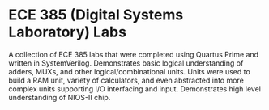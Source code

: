 # ECE 385 (Digital Systems Laboratory) Labs

A collection of ECE 385 labs that were completed using Quartus Prime and written in SystemVerilog.  Demonstrates basic logical understanding of adders, MUXs, and other logical/combinational units.  Units were used to build a RAM unit, variety of calculators, and even abstracted into more complex units supporting I/O interfacing and input.  Demonstrates high level understanding of NIOS-II chip.